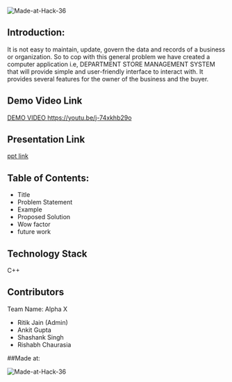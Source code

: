 ![Made-at-Hack-36](https://user-images.githubusercontent.com/81469707/114287486-cff17300-9a84-11eb-998e-b1e5cc38d485.png)

## Introduction:
It is not easy to maintain, update, govern the data and records of a business or organization. So to cop with this general problem we have created a computer application i.e, DEPARTMENT STORE MANAGEMENT SYSTEM that will provide simple and user-friendly interface to interact with. It provides several features for the owner of the business and the buyer.

## Demo Video Link
<a href="https://youtu.be/j-74xkhb29o">DEMO VIDEO https://youtu.be/j-74xkhb29o</a>

## Presentation Link
<a href="https://drive.google.com/file/d/1y7c4xssBsDCcQgEWZXDF6thnyDyg2vo-/view?usp=sharing">ppt link </a>

## Table of Contents:
- Title
- Problem Statement
- Example
- Proposed Solution
- Wow factor
- future work

## Technology Stack
C++

## Contributors
Team Name: Alpha X
* Ritik Jain (Admin)
* Ankit Gupta
* Shashank Singh
* Rishabh Chaurasia

##Made at:

![Made-at-Hack-36](https://user-images.githubusercontent.com/81469707/114287848-0c729e00-9a88-11eb-8650-ebb04ae7782c.png)
